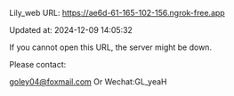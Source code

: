 Lily_web URL: https://ae6d-61-165-102-156.ngrok-free.app

Updated at: 2024-12-09 14:05:32

If you cannot open this URL, the server might be down.

Please contact: 

goley04@foxmail.com Or Wechat:GL_yeaH